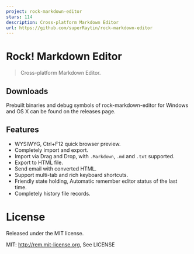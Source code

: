 ```yaml
---
project: rock-markdown-editor
stars: 114
description: Cross-platform Markdown Editor
url: https://github.com/superRaytin/rock-markdown-editor
---
```


Rock! Markdown Editor
=====================

> Cross-platform Markdown Editor.

Downloads
---------

Prebuilt binaries and debug symbols of rock-markdown-editor for Windows and OS X can be found on the releases page.

Features
--------

-   WYSIWYG, Ctrl+F12 quick browser preview.
-   Completely import and export.
-   Import via Drag and Drop, with `.Markdown`, `.md` and `.txt` supported.
-   Export to HTML file.
-   Send email with converted HTML.
-   Support multi-tab and rich keyboard shortcuts.
-   Friendly state holding, Automatic remember editor status of the last time.
-   Completely history file records.

License
=======

Released under the MIT license.

MIT: http://rem.mit-license.org, See LICENSE
